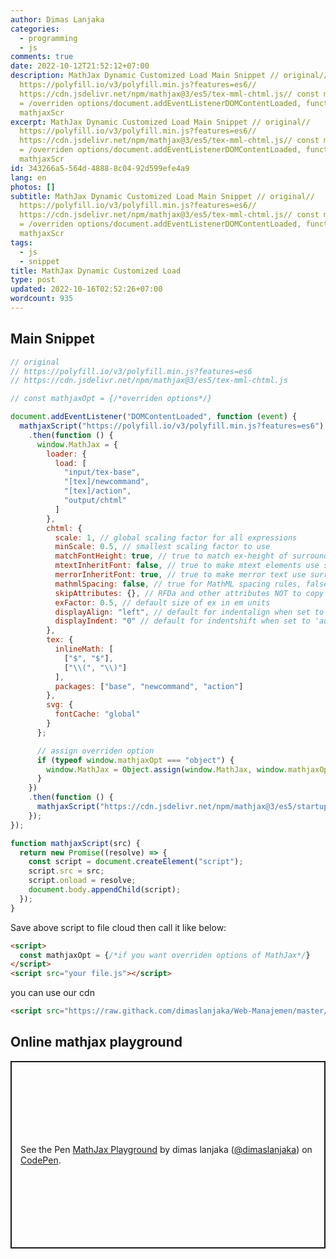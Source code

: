 ```yaml
---
author: Dimas Lanjaka
categories:
  - programming
  - js
comments: true
date: 2022-10-12T21:52:12+07:00
description: MathJax Dynamic Customized Load Main Snippet // original//
  https://polyfill.io/v3/polyfill.min.js?features=es6//
  https://cdn.jsdelivr.net/npm/mathjax@3/es5/tex-mml-chtml.js// const mathjaxOpt
  = /overriden options/document.addEventListenerDOMContentLoaded, function event
  mathjaxScr
excerpt: MathJax Dynamic Customized Load Main Snippet // original//
  https://polyfill.io/v3/polyfill.min.js?features=es6//
  https://cdn.jsdelivr.net/npm/mathjax@3/es5/tex-mml-chtml.js// const mathjaxOpt
  = /overriden options/document.addEventListenerDOMContentLoaded, function event
  mathjaxScr
id: 343266a5-564d-4888-8c04-92d599efe4a9
lang: en
photos: []
subtitle: MathJax Dynamic Customized Load Main Snippet // original//
  https://polyfill.io/v3/polyfill.min.js?features=es6//
  https://cdn.jsdelivr.net/npm/mathjax@3/es5/tex-mml-chtml.js// const mathjaxOpt
  = /overriden options/document.addEventListenerDOMContentLoaded, function event
  mathjaxScr
tags:
  - js
  - snippet
title: MathJax Dynamic Customized Load
type: post
updated: 2022-10-16T02:52:26+07:00
wordcount: 935
---
```


## Main Snippet

```js
// original
// https://polyfill.io/v3/polyfill.min.js?features=es6
// https://cdn.jsdelivr.net/npm/mathjax@3/es5/tex-mml-chtml.js

// const mathjaxOpt = {/*overriden options*/}

document.addEventListener("DOMContentLoaded", function (event) {
  mathjaxScript("https://polyfill.io/v3/polyfill.min.js?features=es6")
    .then(function () {
      window.MathJax = {
        loader: {
          load: [
            "input/tex-base",
            "[tex]/newcommand",
            "[tex]/action",
            "output/chtml"
          ]
        },
        chtml: {
          scale: 1, // global scaling factor for all expressions
          minScale: 0.5, // smallest scaling factor to use
          matchFontHeight: true, // true to match ex-height of surrounding font
          mtextInheritFont: false, // true to make mtext elements use surrounding font
          merrorInheritFont: true, // true to make merror text use surrounding font
          mathmlSpacing: false, // true for MathML spacing rules, false for TeX rules
          skipAttributes: {}, // RFDa and other attributes NOT to copy to the output
          exFactor: 0.5, // default size of ex in em units
          displayAlign: "left", // default for indentalign when set to 'auto'
          displayIndent: "0" // default for indentshift when set to 'auto'
        },
        tex: {
          inlineMath: [
            ["$", "$"],
            ["\\(", "\\)"]
          ],
          packages: ["base", "newcommand", "action"]
        },
        svg: {
          fontCache: "global"
        }
      };

      // assign overriden option
      if (typeof window.mathjaxOpt === "object") {
        window.MathJax = Object.assign(window.MathJax, window.mathjaxOpt);
      }
    })
    .then(function () {
      mathjaxScript("https://cdn.jsdelivr.net/npm/mathjax@3/es5/startup.js");
    });
});

function mathjaxScript(src) {
  return new Promise((resolve) => {
    const script = document.createElement("script");
    script.src = src;
    script.onload = resolve;
    document.body.appendChild(script);
  });
}
```

Save above script to file cloud then call it like below:
```html
<script>
  const mathjaxOpt = {/*if you want overriden options of MathJax*/}
</script>
<script src="your file.js"></script>
```

you can use our cdn
```html
<script src="https://raw.githack.com/dimaslanjaka/Web-Manajemen/master/mathjax/loader.js"></script>
```

## Online mathjax playground

<p class="codepen" data-height="300" data-default-tab="result" data-slug-hash="wvjRReG" data-editable="true" data-user="dimaslanjaka" style="height: 300px; box-sizing: border-box; display: flex; align-items: center; justify-content: center; border: 2px solid; margin: 1em 0; padding: 1em;">
  <span>See the Pen <a href="https://codepen.io/dimaslanjaka/pen/wvjRReG">
  MathJax Playground</a> by dimas lanjaka (<a href="https://codepen.io/dimaslanjaka">@dimaslanjaka</a>)
  on <a href="https://codepen.io" rel="nofollow noopener noreferer">CodePen</a>.</span>
</p>
<script async src="https://cpwebassets.codepen.io/assets/embed/ei.js"></script>
